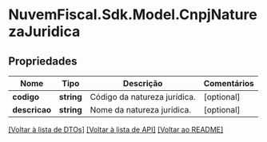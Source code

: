 # NuvemFiscal.Sdk.Model.CnpjNaturezaJuridica

## Propriedades

Nome | Tipo | Descrição | Comentários
------------ | ------------- | ------------- | -------------
**codigo** | **string** | Código da natureza jurídica. | [optional] 
**descricao** | **string** | Nome da natureza jurídica. | [optional] 

[[Voltar à lista de DTOs]](../README.md#documentation-for-models) [[Voltar à lista de API]](../README.md#documentation-for-api-endpoints) [[Voltar ao README]](../README.md)


